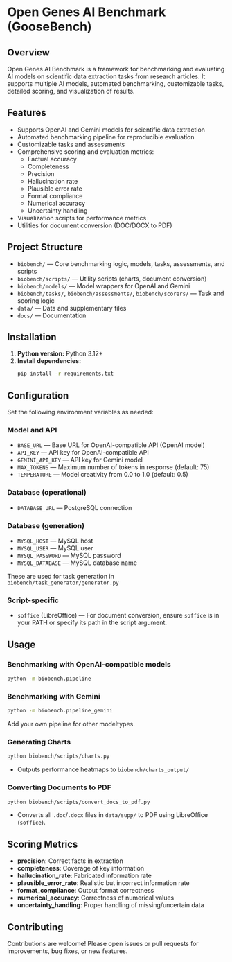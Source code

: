 # Open Genes AI Benchmark (GooseBench)

## Overview
Open Genes AI Benchmark is a framework for benchmarking and evaluating AI models on scientific data extraction tasks from research articles. It supports multiple AI models, automated benchmarking, customizable tasks, detailed scoring, and visualization of results.

## Features
- Supports OpenAI and Gemini models for scientific data extraction
- Automated benchmarking pipeline for reproducible evaluation
- Customizable tasks and assessments
- Comprehensive scoring and evaluation metrics:
  - Factual accuracy
  - Completeness
  - Precision
  - Hallucination rate
  - Plausible error rate
  - Format compliance
  - Numerical accuracy
  - Uncertainty handling
- Visualization scripts for performance metrics
- Utilities for document conversion (DOC/DOCX to PDF)

## Project Structure
- `biobench/` — Core benchmarking logic, models, tasks, assessments, and scripts
- `biobench/scripts/` — Utility scripts (charts, document conversion)
- `biobench/models/` — Model wrappers for OpenAI and Gemini
- `biobench/tasks/`, `biobench/assessments/`, `biobench/scorers/` — Task and scoring logic
- `data/` — Data and supplementary files
- `docs/` — Documentation

## Installation
1. **Python version:** Python 3.12+
2. **Install dependencies:**
   ```bash
   pip install -r requirements.txt
   ```

## Configuration
Set the following environment variables as needed:

### Model and API
- `BASE_URL` — Base URL for OpenAI-compatible API (OpenAI model)
- `API_KEY` — API key for OpenAI-compatible API
- `GEMINI_API_KEY` — API key for Gemini model
- `MAX_TOKENS` — Maximum number of tokens in response (default: 75)
- `TEMPERATURE` — Model creativity from 0.0 to 1.0 (default: 0.5)

### Database (operational)
- `DATABASE_URL` — PostgreSQL connection

### Database (generation)
- `MYSQL_HOST` — MySQL host
- `MYSQL_USER` — MySQL user
- `MYSQL_PASSWORD` — MySQL password
- `MYSQL_DATABASE` — MySQL database name
  
These are used for task generation in `biobench/task_generator/generator.py` 

### Script-specific
- `soffice` (LibreOffice) — For document conversion, ensure `soffice` is in your PATH or specify its path in the script argument.

## Usage

### Benchmarking with OpenAI-compatible models
```bash
python -m biobench.pipeline
```

### Benchmarking with Gemini
```bash
python -m biobench.pipeline_gemini
```

Add your own pipeline for other modeltypes.

### Generating Charts
```bash
python biobench/scripts/charts.py
```
- Outputs performance heatmaps to `biobench/charts_output/`

### Converting Documents to PDF
```bash
python biobench/scripts/convert_docs_to_pdf.py
```
- Converts all `.doc`/`.docx` files in `data/supp/` to PDF using LibreOffice (`soffice`).

## Scoring Metrics
- **precision**: Correct facts in extraction
- **completeness**: Coverage of key information
- **hallucination_rate**: Fabricated information rate
- **plausible_error_rate**: Realistic but incorrect information rate
- **format_compliance**: Output format correctness
- **numerical_accuracy**: Correctness of numerical values
- **uncertainty_handling**: Proper handling of missing/uncertain data

## Contributing
Contributions are welcome! Please open issues or pull requests for improvements, bug fixes, or new features.
